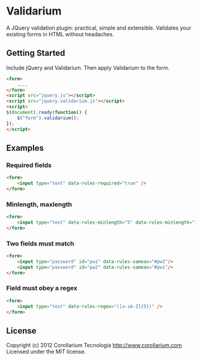 Validarium
==========

A JQuery validation plugin: practical, simple and extensible. Validates your existing forms in HTML without headaches.


## Getting Started

Include jQuery and Validarium. Then apply Validarium to the form.

```html
<form>
	....
</form>
<script src="jquery.js"></script>
<script src="jquery.validarium.js"></script>
<script>
$(document).ready(function() {
	$("form").validarium();
});
</script>
```

## Examples

### Required fields

```html
<form>
	<input type="text" data-rules-required="true" />
</form>
```

### Minlength, maxlength

```html
<form>
	<input type="text" data-rules-minlength="5" data-rules-minlength="10" />
</form>
```

### Two fields must match
```html
<form>
	<input type="password" id="pw1" data-rules-sameas="#pw2"/>
	<input type="password" id="pw2" data-rules-sameas="#pw1"/>
</form>
```

### Field must obey a regex
```html
<form>
	<input type="text" data-rules-regex="([a-zA-Z]{5})" />
</form>
```


## License
Copyright (c) 2012 Corollarium Tecnologia http://www.corollarium.com
Licensed under the MIT license.
